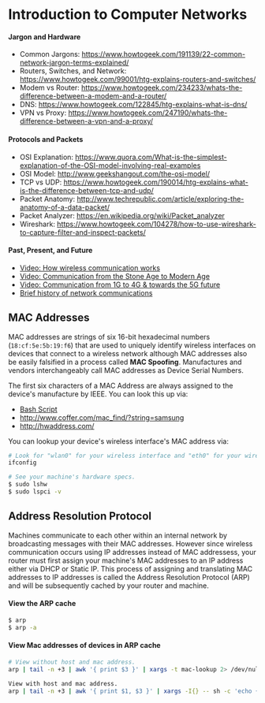 # Introduction to Computer Networks

#### Jargon and Hardware
- Common Jargons: https://www.howtogeek.com/191139/22-common-network-jargon-terms-explained/
- Routers, Switches, and Network: https://www.howtogeek.com/99001/htg-explains-routers-and-switches/
- Modem vs Router: https://www.howtogeek.com/234233/whats-the-difference-between-a-modem-and-a-router/
- DNS: https://www.howtogeek.com/122845/htg-explains-what-is-dns/
- VPN vs Proxy: https://www.howtogeek.com/247190/whats-the-difference-between-a-vpn-and-a-proxy/

#### Protocols and Packets
- OSI Explanation: https://www.quora.com/What-is-the-simplest-explanation-of-the-OSI-model-involving-real-examples
- OSI Model: http://www.geekshangout.com/the-osi-model/
- TCP vs UDP: https://www.howtogeek.com/190014/htg-explains-what-is-the-difference-between-tcp-and-udp/
- Packet Anatomy: http://www.techrepublic.com/article/exploring-the-anatomy-of-a-data-packet/
- Packet Analyzer: https://en.wikipedia.org/wiki/Packet_analyzer
- Wireshark: https://www.howtogeek.com/104278/how-to-use-wireshark-to-capture-filter-and-inspect-packets/

#### Past, Present, and Future
- [Video: How wireless communication works](https://www.youtube.com/watch?v=yo1e9C9OL9E)
- [Video: Communication from the Stone Age to Modern Age](https://www.youtube.com/watch?v=oxTUC5I22LU)
- [Video: Communication from 1G to 4G & towards the 5G future](https://www.youtube.com/watch?v=2nsEAw_SirQ)
- [Brief history of network communications](http://www.computerhistory.org/timeline/networking-the-web/)

## MAC Addresses
MAC addresses are strings of six 16-bit hexadecimal numbers (`18:cf:5e:5b:19:f6`)
that are used to uniquely identify wireless interfaces on devices that connect to a wireless network
although MAC addresses also be easily falsified in a process called **MAC Spoofing**.
Manufactures and vendors interchangeably call MAC addresses as Device Serial Numbers.

The first six characters of a MAC Address are always assigned to the device's
manufacture by IEEE. You can look this up via:

- [Bash Script](https://github.com/codenameyau/dotfiles/blob/master/bin/mac-lookup)
- http://www.coffer.com/mac_find/?string=samsung
- http://hwaddress.com/

You can lookup your device's wireless interface's MAC address via:

```bash
# Look for "wlan0" for your wireless interface and "eth0" for your wired interface.
ifconfig

# See your machine's hardware specs.
$ sudo lshw
$ sudo lspci -v
```

## Address Resolution Protocol
Machines communicate to each other within an internal network by broadcasting messages
with their MAC addresses. However since wireless communication occurs using IP addresses
instead of MAC addressess, your router must first assign your machine's MAC addresses
to an IP address either via DHCP or Static IP. This process of assigning and
translating MAC addresses to IP addresses is called the Address Resolution Protocol
(ARP) and will be subsequently cached by your router and machine.

#### View the ARP cache
```bash
$ arp
$ arp -a
```

#### View Mac addresses of devices in ARP cache
```bash
# View without host and mac address.
arp | tail -n +3 | awk '{ print $3 }' | xargs -t mac-lookup 2> /dev/null

View with host and mac address.
arp | tail -n +3 | awk '{ print $1, $3 }' | xargs -I{} -- sh -c 'echo {}; mac-lookup {}'
```
